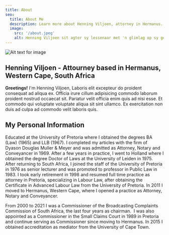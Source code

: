 ```yaml
---
title: About
seo:
  title: About Me
  description: Learn more about Henning Viljoen, attorney in Hermanus.
  image:
    src: '/about.jpeg'
    alt: Henning Viljoen sit agter sy lessenaar met 'n glimlag op sy gesig
---
```


![Alt text for image](/about.jpg)

## Henning Viljoen - Attourney based in Hermanus, Western Cape, South Africa

**Greetings!** I'm Henning Viljoen, Laboris elit excepteur do proident consequat ad aliqua ex. Officia irure cillum adipisicing commodo laborum proident nostrud occaecat sit. Pariatur velit officia enim quis ad nisi esse. Et commodo qui voluptate voluptate aliqua sit sint ullamco. Ex exercitation non duis ad culpa ad commodo velit laboris quis.

## My Personal Information

Educated at the University of Pretoria where I obtained the degrees BA (Law) (1965) and LLB (1967). I completed my articles with the firm of Dyason Douglas Muller & Meyer and was admitted as Attorney, Notary and Conveyancer in 1969. After a few years in practice, I went to Holland where I obtained the degree Doctor of Laws at the University of Leiden in 1975. After returning to South Africa, I joined the staff of the University of Pretoria in 1976 as senior lecturer and was promoted to professor in Public Law in 1983. I took early retirement in 1998 and resumed full time practice as attorney in Pretoria, specializing in Labour Law, after obtaining the Certificate in Advanced Labour Law from the University of Pretoria. In 2011 I moved to Hermanus, Western Cape, where I opened a practice as Attorney, Notary and Conveyancer.

From 2000 to 2021 I was a Commissioner of the Broadcasting Complaints Commission of South Africa, the last four years as chairman.  I was also appointed as a Commissioner in the Small Claims Court in 1989 in Pretoria and continue serving as Commissioner since moving to Hermanus. In 2015 I obtained accreditation as mediator from the University of Cape Town.
